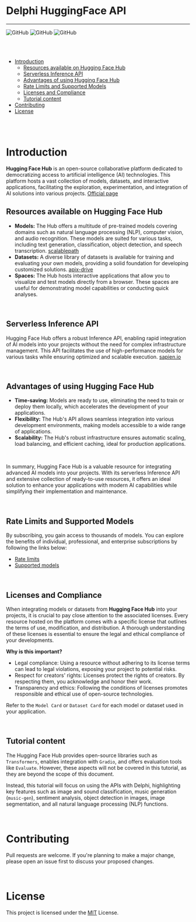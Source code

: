# Delphi HuggingFace API

___
![GitHub](https://img.shields.io/badge/IDE%20Version-Delphi%2010.3/11/12-yellow)
![GitHub](https://img.shields.io/badge/platform-all%20platforms-green)
![GitHub](https://img.shields.io/badge/Updated%20the%2012/22/2024-blue)

<br/>
<br/>


- [Introduction](#Introduction)
    - [Resources available on Hugging Face Hub](#Resources-available-on-Hugging-Face-Hub)
    - [Serverless Inference API](#Serverless-Inference-API)
    - [Advantages of using Hugging Face Hub](#Advantages-of-using-Hugging-Face-Hub)
    - [Rate Limits and Supported Models](#Rate-Limits-and-Supported-Models)
    - [Licenses and Compliance](#Licenses-and-Compliance)
    - [Tutorial content](#Tutorial-content)
- [Contributing](#contributing)
- [License](#license)
 
<br/>
<br/>

# Introduction

**Hugging Face Hub** is an open-source collaborative platform dedicated to democratizing access to artificial intelligence (AI) technologies. This platform hosts a vast collection of models, datasets, and interactive applications, facilitating the exploration, experimentation, and integration of AI solutions into various projects.
[Official page](https://huggingface.co/docs/hub/index)

## Resources available on Hugging Face Hub

- **Models:** The Hub offers a multitude of pre-trained models covering domains such as natural language processing (NLP), computer vision, and audio recognition. These models are suited for various tasks, including text generation, classification, object detection, and speech transcription. [scalablepath](https://www.scalablepath.com/machine-learning/hugging-face?utm_source=chatgpt.com)
- **Datasets:** A diverse library of datasets is available for training and evaluating your own models, providing a solid foundation for developing customized solutions. [apix-drive](https://apix-drive.com/en/blog/useful/what-is-hugging-face?utm_source=chatgpt.com)
- **Spaces:** The Hub hosts interactive applications that allow you to visualize and test models directly from a browser. These spaces are useful for demonstrating model capabilities or conducting quick analyses. 

<br/>

## Serverless Inference API

Hugging Face Hub offers a robust Inference API, enabling rapid integration of AI models into your projects without the need for complex infrastructure management. This API facilitates the use of high-performance models for various tasks while ensuring optimized and scalable execution. [sapien.io](https://www.sapien.io/blog/what-is-hugging-face-a-review-of-its-key-features-and-tools?utm_source=chatgpt.com)

<br/>

## Advantages of using Hugging Face Hub

- **Time-saving:** Models are ready to use, eliminating the need to train or deploy them locally, which accelerates the development of your applications.
- **Flexibility:** The Hub's API allows seamless integration into various development environments, making models accessible to a wide range of applications. 
- **Scalability:** The Hub's robust infrastructure ensures automatic scaling, load balancing, and efficient caching, ideal for production applications. 

<br/>

In summary, Hugging Face Hub is a valuable resource for integrating advanced AI models into your projects. With its serverless Inference API and extensive collection of ready-to-use resources, it offers an ideal solution to enhance your applications with modern AI capabilities while simplifying their implementation and maintenance.

<br/>

## Rate Limits and Supported Models

By subscribing, you gain access to thousands of models. You can explore the benefits of individual, professional, and enterprise subscriptions by following the links below:

- [Rate limits](https://huggingface.co/docs/api-inference/rate-limits)
- [Supported models](https://huggingface.co/docs/api-inference/supported-models)

<br/>

## Licenses and Compliance

When integrating models or datasets from **Hugging Face Hub** into your projects, it is crucial to pay close attention to the associated licenses. Every resource hosted on the platform comes with a specific license that outlines the terms of use, modification, and distribution. A thorough understanding of these licenses is essential to ensure the legal and ethical compliance of your developments.

**Why is this important?**

- Legal compliance: Using a resource without adhering to its license terms can lead to legal violations, exposing your project to potential risks.
- Respect for creators' rights: Licenses protect the rights of creators. By respecting them, you acknowledge and honor their work.
- Transparency and ethics: Following the conditions of licenses promotes responsible and ethical use of open-source technologies.

Refer to the `Model Card` or `Dataset Card` for each model or dataset used in your application.

<br/>

## Tutorial content

The Hugging Face Hub provides open-source libraries such as `Transformers`, enables integration with `Gradio`, and offers evaluation tools like `Evaluate`. However, these aspects will not be covered in this tutorial, as they are beyond the scope of this document.

Instead, this tutorial will focus on using the APIs with Delphi, highlighting key features such as image and sound classification, music generation (`music-gen`), sentiment analysis, object detection in images, image segmentation, and all natural language processing (NLP) functions.

<br/>

# Contributing

Pull requests are welcome. If you're planning to make a major change, please open an issue first to discuss your proposed changes.

<br/>

# License

This project is licensed under the [MIT](https://choosealicense.com/licenses/mit/) License.
